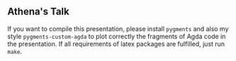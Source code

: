 Athena's Talk
---

If you want to compile this presentation, please install `pygments` and also
my style `pygments-custom-agda` to plot correctly the fragments of Agda code
in the presentation. If all requirements of latex packages are fulfilled,
just run `make`. 
